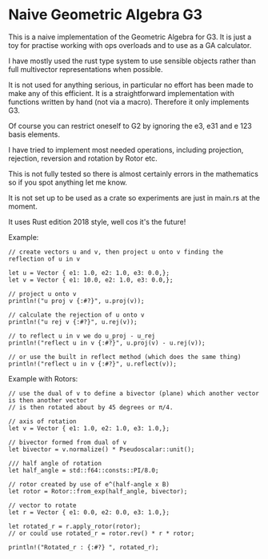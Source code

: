 # Naive Geometric Algebra G3

This is a naive implementation of the Geometric Algebra for G3. It is just a toy for practise working with ops overloads
and to use as a GA calculator.

I have mostly used the rust type system to use sensible objects rather than full multivector representations when possible.

It is not used for anything serious, in particular no effort has been made to make any of this efficient. It is a straightforward implementation with functions written by hand (not via a macro). Therefore it only implements G3.

Of course you can restrict oneself to G2 by ignoring the e3, e31 and e 123 basis elements.

I have tried to implement most needed operations, including projection, rejection, reversion and rotation by Rotor etc.

This is not fully tested so there is almost certainly errors in the mathematics so if you spot anything let me know.

It is not set up to be used as a crate so experiments are just in main.rs at the moment.

It uses Rust edition 2018 style, well cos it's the future!

Example:

    // create vectors u and v, then project u onto v finding the reflection of u in v

    let u = Vector { e1: 1.0, e2: 1.0, e3: 0.0,};
    let v = Vector { e1: 10.0, e2: 1.0, e3: 0.0,};

    // project u onto v
    println!("u proj v {:#?}", u.proj(v));

    // calculate the rejection of u onto v
    println!("u rej v {:#?}", u.rej(v));

    // to reflect u in v we do u_proj - u_rej
    println!("reflect u in v {:#?}", u.proj(v) - u.rej(v));

    // or use the built in reflect method (which does the same thing)
    println!("reflect u in v {:#?}", u.reflect(v));

Example with Rotors:

    // use the dual of v to define a bivector (plane) which another vector is then another vector 
    // is then rotated about by 45 degrees or π/4.

    // axis of rotation
    let v = Vector { e1: 1.0, e2: 1.0, e3: 1.0,};

    // bivector formed from dual of v
    let bivector = v.normalize() * Pseudoscalar::unit();

    /// half angle of rotation
    let half_angle = std::f64::consts::PI/8.0;

    // rotor created by use of e^(half-angle x B)
    let rotor = Rotor::from_exp(half_angle, bivector);

    // vector to rotate
    let r = Vector { e1: 0.0, e2: 0.0, e3: 1.0,};

    let rotated_r = r.apply_rotor(rotor); 
    // or could use rotated_r = rotor.rev() * r * rotor;

    println!("Rotated_r : {:#?} ", rotated_r);
